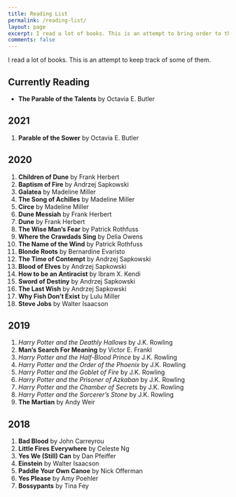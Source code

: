 ```yaml
---
title: Reading List
permalink: /reading-list/
layout: page
excerpt: I read a lot of books. This is an attempt to bring order to the process.
comments: false
---
```


I read a lot of books. This is an attempt to keep track of some of them.

## Currently Reading

- **The Parable of the Talents** by Octavia E. Butler

## 2021

1. **Parable of the Sower** by Octavia E. Butler

## 2020

1. **Children of Dune** by Frank Herbert
2. **Baptism of Fire** by Andrzej Sapkowski
3. **Galatea** by Madeline Miller
4. **The Song of Achilles** by Madeline Miller
5. **Circe** by Madeline Miller
6. **Dune Messiah** by Frank Herbert
7. **Dune** by Frank Herbert
8. **The Wise Man’s Fear** by Patrick Rothfuss
9. **Where the Crawdads Sing** by Delia Owens
10. **The Name of the Wind** by Patrick Rothfuss
11. **Blonde Roots** by Bernardine Evaristo
12. **The Time of Contempt** by Andrzej Sapkowski
13. **Blood of Elves** by Andrzej Sapkowski
14. **How to be an Antiracist** by Ibram X. Kendi
15. **Sword of Destiny** by Andrzej Sapkowski
16. **The Last Wish** by Andrzej Sapkowski
17. **Why Fish Don’t Exist** by Lulu Miller
18. **Steve Jobs** by Walter Isaacson

## 2019

1. _Harry Potter and the Deathly Hallows_ by J.K. Rowling
2. **Man’s Search For Meaning** by Victor E. Frankl
3. _Harry Potter and the Half-Blood Prince_ by J.K. Rowling
4. _Harry Potter and the Order of the Phoenix_ by J.K. Rowling
5. _Harry Potter and the Goblet of Fire_ by J.K. Rowling
6. _Harry Potter and the Prisoner of Azkaban_ by J.K. Rowling
7. _Harry Potter and the Chamber of Secrets_ by J.K. Rowling
8. _Harry Potter and the Sorcerer’s Stone_ by J.K. Rowling
9. **The Martian** by Andy Weir

## 2018

1. **Bad Blood** by John Carreyrou
1. **Little Fires Everywhere** by Celeste Ng
1. **Yes We (Still) Can** by Dan Pfeiffer
1. **Einstein** by Walter Isaacson
1. **Paddle Your Own Canoe** by Nick Offerman
1. **Yes Please** by Amy Poehler
1. **Bossypants** by Tina Fey
